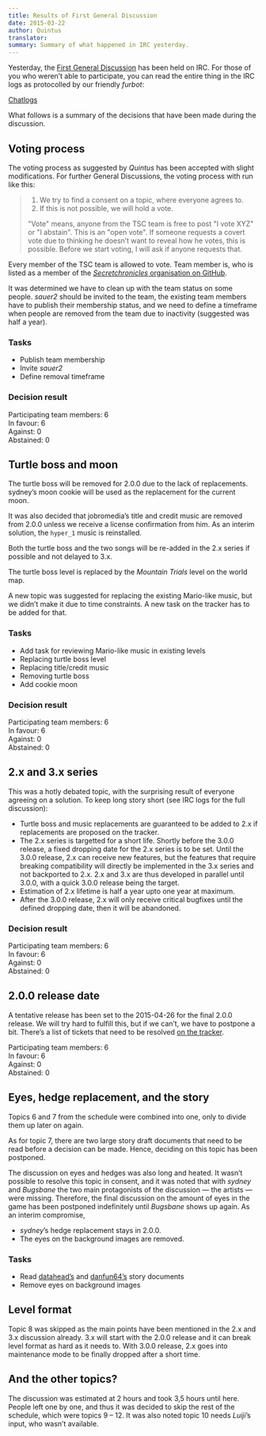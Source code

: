 ```yaml
---
title: Results of First General Discussion
date: 2015-03-22
author: Quintus
translator:
summary: Summary of what happened in IRC yesterday.
---
```


Yesterday, the [First General Discussion][1] has been held on IRC. For
those of you who weren’t able to participate, you can read the entire
thing in the IRC logs as protocolled by our friendly _furbot_:

[Chatlogs][6]

What follows is a summary of the decisions that have been made during
the discussion.

Voting process
--------------

The voting process as suggested by _Quintus_ has been accepted with
slight modifications. For further General Discussions, the voting
process with run like this:

> 1. We try to find a consent on a topic, where everyone agrees to.
> 2. If this is not possible, we will hold a vote.
>
> "Vote" means, anyone from the TSC team is free to post "I vote XYZ"
> or "I abstain".
> This is an "open vote".
> If someone requests a covert vote due to thinking he doesn’t want to
> reveal how he votes, this is possible.
> Before we start voting, I will ask if anyone requests that.

Every member of the TSC team is allowed to vote. Team member is, who
is listed as a member of the [_Secretchronicles_ organisation on
GitHub][2].

It was determined we have to clean up with the team status on some
people. _sauer2_ should be invited to the team, the existing team
members have to publish their membership status, and we need to define
a timeframe when people are removed from the team due to inactivity
(suggested was half a year).

### Tasks ###

* Publish team membership
* Invite _sauer2_
* Define removal timeframe

### Decision result ###

Participating team members: 6<br/>
In favour: 6<br/>
Against: 0<br/>
Abstained: 0

Turtle boss and moon
--------------------

The turtle boss will be removed for 2.0.0 due to the lack of
replacements. sydney’s moon cookie will be used as the replacement for
the current moon.

It was also decided that jobromedia’s title and credit music are
removed from 2.0.0 unless we receive a license confirmation from
him. As an interim solution, the `hyper_1` music is reinstalled.

Both the turtle boss and the two songs will be re-added in the 2.x
series if possible and not delayed to 3.x.

The turtle boss level is replaced by the _Mountain Trials_ level on
the world map.

A new topic was suggested for replacing the existing Mario-like music,
but we didn’t make it due to time constraints. A new task on the
tracker has to be added for that.

### Tasks ###

* Add task for reviewing Mario-like music in existing levels
* Replacing turtle boss level
* Replacing title/credit music
* Removing turtle boss
* Add cookie moon

### Decision result ###

Participating team members: 6<br/>
In favour: 6<br/>
Against: 0<br/>
Abstained: 0

2.x and 3.x series
------------------

This was a hotly debated topic, with the surprising result of everyone
agreeing on a solution. To keep long story short (see IRC logs for the
full discussion):

* Turtle boss and music replacements are guaranteed to be added to 2.x
  if replacements are proposed on the tracker.
* The 2.x series is targetted for a short life. Shortly before the 3.0.0
  release, a fixed dropping date for the 2.x series is to be
  set. Until the 3.0.0 release, 2.x can receive new features, but the
  features that require breaking compatibility will directly be
  implemented in the 3.x series and not backported to 2.x. 2.x and 3.x
  are thus developed in parallel until 3.0.0, with a quick 3.0.0
  release being the target.
* Estimation of 2.x lifetime is half a year upto one year at maximum.
* After the 3.0.0 release, 2.x will only receive critical bugfixes
  until the defined dropping date, then it will be abandoned.

### Decision result ###

Participating team members: 6<br/>
In favour: 6<br/>
Against: 0<br/>
Abstained: 0

2.0.0 release date
------------------

A tentative release has been set to the 2015-04-26 for the final 2.0.0
release. We will try hard to fulfill this, but if we can’t, we have to
postpone a bit. There’s a list of tickets that need to be resolved [on
the tracker][3].

Participating team members: 6<br/>
In favour: 6<br/>
Against: 0<br/>
Abstained: 0

Eyes, hedge replacement, and the story
--------------------------------------

Topics 6 and 7 from the schedule were combined into one, only to
divide them up later on again.

As for topic 7, there are two large story draft documents that need to
be read before a decision can be made. Hence, deciding on this topic
has been postponed.

The discussion on eyes and hedges was also long and heated. It wasn’t
possible to resolve this topic in consent, and it was noted that with
_sydney_ and _Bugsbane_ the two main protagonists of the discussion —
the artists — were missing. Therefore, the final discussion on the
amount of eyes in the game has been postponed indefinitely until
_Bugsbane_ shows up again. As an interim compromise,

* _sydney_’s hedge replacement stays in 2.0.0.
* The eyes on the background images are removed.

### Tasks

* Read [datahead’s][4] and [danfun64’s][5] story documents
* Remove eyes on background images

Level format
------------

Topic 8 was skipped as the main points have been mentioned in the 2.x
and 3.x discussion already. 3.x will start with the 2.0.0 release and
it can break level format as hard as it needs to. With 3.0.0 release,
2.x goes into maintenance mode to be finally dropped after a short
time.

And the other topics?
---------------------

The discussion was estimated at 2 hours and took 3,5 hours until
here. People left one by one, and thus it was decided to skip the rest
of the schedule, which were topics 9 – 12. It was also noted topic 10
needs _Luiji_’s input, who wasn’t available.

[1]: /en/news/2015/03/12/first-general-discussion/
[2]: https://github.com/orgs/Secretchronicles/people
[3]: https://github.com/Secretchronicles/TSC/issues?q=is%3Aopen+is%3Aissue+milestone%3A%22Version+2.0.0%22
[4]: http://wiki.secretchronicles.de/Story%20Development%20Document%20-%20Version%202
[5]: http://www.mediafire.com/view/igovgwcf4pizc8b/TSC-DF64.odt
[6]: http://chatlogs.secretchronicles.de/htmllogs/2015-03-21.log.html#msg-2015-03-21T20:00:52+00:00
